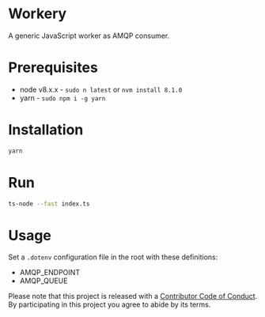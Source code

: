 # Workery
A generic JavaScript worker as AMQP consumer.

# Prerequisites
- node v8.x.x - `sudo n latest` or `nvm install 8.1.0`
- yarn - `sudo npm i -g yarn`

# Installation
```bash
yarn
```

# Run
```bash
ts-node --fast index.ts
```

# Usage
Set a `.dotenv` configuration file in the root with these definitions:
- AMQP_ENDPOINT
- AMQP_QUEUE

Please note that this project is released with a [Contributor Code of Conduct](code-of-conduct.md). By participating in this project you agree to abide by its terms.
